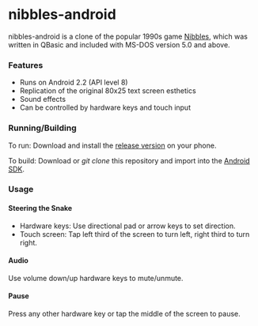 nibbles-android
===============

nibbles-android is a clone of the popular 1990s game
[Nibbles](http://en.wikipedia.org/wiki/Nibbles_%28video_game%29), which was written in QBasic and included with MS-DOS version 5.0 and above.

### Features

* Runs on Android 2.2 (API level 8)
* Replication of the original 80x25 text screen esthetics
* Sound effects
* Can be controlled by hardware keys and touch input

### Running/Building

To run: Download and install the [release version](release/Nibbles_0.1.0.apk?raw=true) on your phone.

To build: Download or *git clone* this repository and import into the [Android SDK](http://developer.android.com/sdk/index.html).

### Usage

#### Steering the Snake

* Hardware keys: Use directional pad or arrow keys to set direction.
* Touch screen: Tap left third of the screen to turn left, right third to turn right.

#### Audio

Use volume down/up hardware keys to mute/unmute.

#### Pause

Press any other hardware key or tap the middle of the screen to pause.
